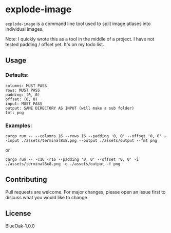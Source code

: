 # explode-image

`explode-image` is a command line tool used to split image atlases into individual images.

Note: I quickly wrote this as a tool in the middle of a project. I have not tested padding / offset yet. It's on my todo list.

## Usage
### Defaults:
```
columns: MUST PASS
rows: MUST PASS
padding: (0, 0)
offset: (0, 0)
input: MUST PASS
output: SAME DIRECTORY AS INPUT (will make a sub folder)
fmt: png
```

### Examples:
```
cargo run -- --columns 16 --rows 16 --padding '0, 0' --offset '0, 0' --input ./assets/terminal8x8.png --output ./assets/output --fmt png
```
or
```
cargo run -- -c16 -r16 --padding '0, 0' --offset '0, 0' -i ./assets/terminal8x8.png -o ./assets/output -f png
```

## Contributing
Pull requests are welcome. For major changes, please open an issue first to discuss what you would like to change.

## License
BlueOak-1.0.0